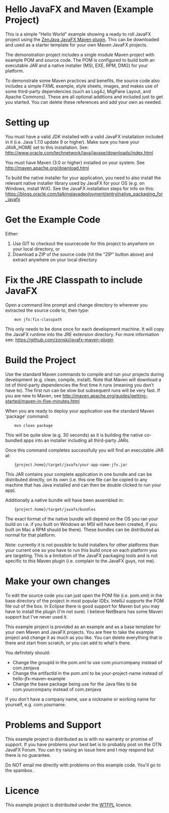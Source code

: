 Hello JavaFX and Maven (Example Project)
=========================================

This is a simple "Hello World" example showing a ready to roll JavaFX project using the 
<a href="https://github.com/zonski/javafx-maven-plugin">ZenJava JavaFX Maven plugin</a>. This can be downloaded 
and used as a starter template for your own Maven JavaFX projects.

The demonstration project includes a single module Maven project with example POM and source code. The POM is 
configured to build both an executable JAR and a native installer (MSI, EXE, RPM, DMG) for your platform. 

To demonstrate some Maven practices and benefits, the source code also includes a simple FXML example, style sheets, 
images, and makes use of some third-party dependencies (such as Log4J, MigPane Layout, and Apache Commons). These 
are all optional additions and included just to get you started. You can delete these references and add your own 
as needed. 


Setting up
=========================================

You must have a valid JDK installed with a valid JavaFX installation included in it (i.e. Java 1.7.0 update 9 or 
higher). Make sure you have your JAVA_HOME set to this installation. See: http://www.oracle.com/technetwork/java/javase/downloads/index.html

You must have Maven (3.0 or higher) installed on your system. See http://maven.apache.org/download.html

To build the native installer for your application, you need to also install the relevant native installer library 
used by JavaFX for your OS (e.g. on Windows, install WiX). See the JavaFX installation steps for info on 
this: https://blogs.oracle.com/talkingjavadeployment/entry/native_packaging_for_javafx


Get the Example Code
=========================================

Either: 

1. Use GIT to checkout the sourcecode for this project to anywhere on your local directory, or  
2. Download a ZIP of the source code (hit the "ZIP" button above) and extract anywhere on your local directory


Fix the JRE Classpath to include JavaFX 
=========================================

Open a command line prompt and change directory to wherever you extracted the source code to, then type: 

```
    mvn jfx:fix-classpath
```

This only needs to be done once for each development machine. It will copy the JavaFX runtime into the JRE extension
directory. For more information see: https://github.com/zonski/javafx-maven-plugin


Build the Project 
=========================================

Use the standard Maven commands to compile and run your projects during development (e.g. clean, compile, install). Note
that Maven will download a lot of third-party dependencies the first time it runs (meaning you don't have to). The first
run can be slow but subsequent runs will be very fast. If you are new to Maven, see 
http://maven.apache.org/guides/getting-started/maven-in-five-minutes.html

When you are ready to deploy your application use the standard Maven 'package' command: 

```
    mvn clean package
```

This will be quite slow (e.g. 30 seconds) as it is building the native co-bundled apps into an installer including all 
third-party JARs.

Once this command completes successfully you will find an executable JAR at: 

```
    {project.home}/target/javafx/your-app-name-jfx.jar
```

This JAR contains your complete application in one bundle and can be distributed directly, on its own (i.e. this one file
can be copied to any machine that has Java installed and can then be double clicked to run your app).

Additionally a native bundle will have been assembled in: 

```
    {project.home}/target/javafx/bundles
```

The exact format of the native bundle will depend on the OS you ran your build on i.e. if you built on Windows an MSI
will have been created, if you built on Mac a RPM should be there). These bundles can be distributed as normal for that
platform. 

Note: currently it is not possible to build installers for other platforms than your current one so you have to run this
build once on each platform you are targeting. This is a limitation of the JavaFX packaging tools and is not specific 
to this Maven plugin (i.e. complain to the JavaFX guys, not me). 


Make your own changes 
=========================================

To edit the source code you can just open the POM file (i.e. pom.xml) in the base directory of the project in most
popular IDEs. IntelliJ supports the POM file out of the box. In Eclipse there is good support for Maven but you may
have to install the plugin (I'm not sure). I believe NetBeans has some Maven support but I've never used it.

This example project is provided as an example and as a base template for your own Maven and JavaFX projects. You are
free to take the example project and change it as much as you like. You can delete everything that is there and start
from scratch, or you can add to what's there. 

You definitely should: 

* Change the groupId in the pom.xml to use com.yourcompany instead of com.zenjava
* Change the artifactId in the pom.xml to be your-project-name instead of hello-jfx-maven-example
* Change the base package being use for the Java files to be com.yourcompany instead of com.zenjava

If you don't have a company name, use a nickname or working name for yourself, e.g. com.yourname.


Problems and Support
=========================================

This example project is distributed as is with no warranty or promise of support. If you have problems your best 
bet is to probably post on the OTN JavaFX Forum. You can try raising an issue here and I *may* respond but there is
no guarantee. 

Do NOT email me directly with problems on this example code. You'll go to the spambox.


Licence
=========================================

This example project is distributed under the <a href="http://en.wikipedia.org/wiki/WTFPL">WTFPL</a> licence. 



